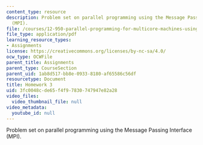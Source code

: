 ```yaml
---
content_type: resource
description: Problem set on parallel programming using the Message Passing Interface
  (MPI).
file: /courses/12-950-parallel-programming-for-multicore-machines-using-openmp-and-mpi-january-iap-2010/3fc0048cde65f4f97830747947e82a28_MIT12_950IAP10_hw3.pdf
file_type: application/pdf
learning_resource_types:
- Assignments
license: https://creativecommons.org/licenses/by-nc-sa/4.0/
ocw_type: OCWFile
parent_title: Assignments
parent_type: CourseSection
parent_uid: 1ab8d517-bb8e-0933-8180-af65586c56df
resourcetype: Document
title: Homework 3
uid: 3fc0048c-de65-f4f9-7830-747947e82a28
video_files:
  video_thumbnail_file: null
video_metadata:
  youtube_id: null
---
```

Problem set on parallel programming using the Message Passing Interface (MPI).